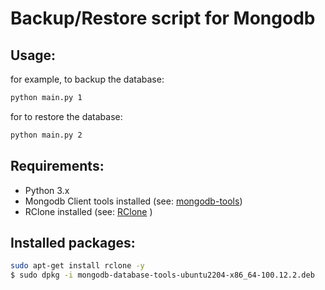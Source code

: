 # Backup/Restore script for Mongodb

## Usage:
for example, to backup the database:
```bash
python main.py 1
````

for to restore the database:
```bash
python main.py 2
````

## Requirements:
- Python 3.x
- Mongodb Client tools installed (see: [mongodb-tools](https://www.mongodb.com/try/download/database-tools))
- RClone installed (see: [RClone](https://rclone.org/install/) )


## Installed packages:
```bash
sudo apt-get install rclone -y
$ sudo dpkg -i mongodb-database-tools-ubuntu2204-x86_64-100.12.2.deb
```


